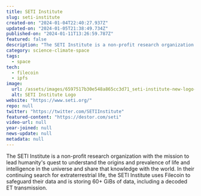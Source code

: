 ```yaml
---
title: SETI Institute
slug: seti-institute
created-on: "2024-01-04T22:40:27.937Z"
updated-on: "2024-01-05T21:38:49.734Z"
published-on: "2024-01-11T13:26:59.787Z"
featured: false
description: "The SETI Institute is a non-profit research organization with the mission to lead humanity's quest to understand the origins and prevalence of life and intelligence in the universe and share that knowledge with the world."
category: science-climate-space
tags:
  - space
tech:
  - filecoin
  - ipfs
image:
  url: /assets/images/6597517b30e548a865cc3d71_seti-institute-new-logo-design.png
  alt: SETI Institute Logo
website: "https://www.seti.org/"
repo: null
twitter: "https://twitter.com/SETIInstitute"
featured-content: "https://destor.com/seti"
video-url: null
year-joined: null
news-update: null
metadata: null
---
```


The SETI Institute is a non-profit research organization with the mission to lead humanity's quest to understand the origins and prevalence of life and intelligence in the universe and share that knowledge with the world. In their continuing search for extraterrestrial life, the SETI Institute uses Filecoin to safeguard their data and is storing 60+ GiBs of data, including a decoded ET transmission.
